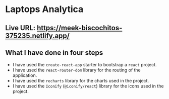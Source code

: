 # Laptops Analytica

## Live URL: https://meek-biscochitos-375235.netlify.app/

## What I have done in four steps

- I have used the `create-react-app` starter to bootstrap a `react` project.
- I have used the `react-router-dom` library for the routing of the application.
- I have used the `recharts` library for the charts used in the project.
- I have used the `Iconify` (`@iconify/react`) library for the icons used in the project.
